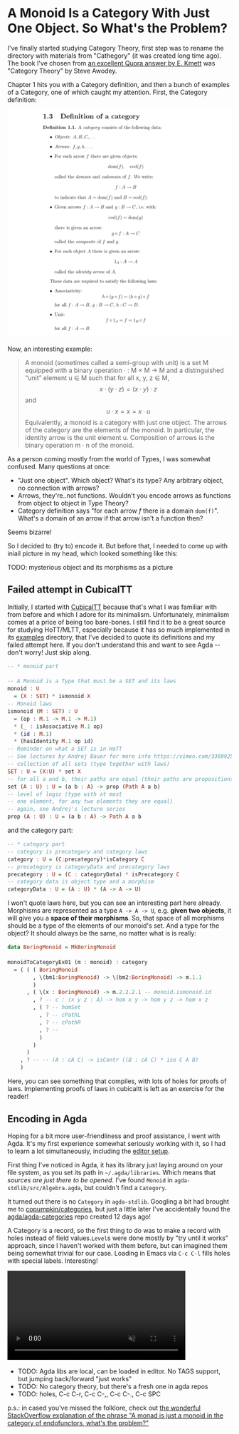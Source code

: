 # A Monoid Is a Category With Just One Object. So What's the Problem?

I've finally started studying Category Theory, first step was to rename the directory with materials from "Cathegory" (it was created long time ago). The book I've chosen from [an excellent Quora answer by E. Kmett](https://www.quora.com/What-is-the-best-textbook-for-Category-theory) was "Category Theory" by Steve Awodey.

Chapter 1 hits you with a Category definition, and then a bunch of examples of a Category, one of which caught my attention. First, the Category definition:

![category-definition](./boring-monoid-category/category-definition.png)

Now, an interesting example:

> A monoid (sometimes called a semi-group with unit) is a set M equipped
> with a binary operation · : M × M → M and a distinguished “unit”
> element u ∈ M such that for all x, y, z ∈ M,
> $$
> x · (y · z) = (x · y) · z
> $$
> and
> $$
> u · x = x = x · u
> $$
> Equivalently, a monoid is a category with just one object. The arrows
> of the category are the elements of the monoid. In particular, the
> identity arrow is the unit element u. Composition of arrows is the
> binary operation m · n of the monoid.

As a person coming mostly from the world of Types, I was somewhat confused. Many questions at once:

- "Just one object". Which object? What's its type? Any arbitrary object, no connection with arrows?
- Arrows, they're..not functions. Wouldn't you encode arrows as functions from object to object in Type Theory?
- Category definition says "for each arrow *f* there is a domain `dom(f)`". What's a domain of an arrow if that arrow isn't a function then?

Seems bizarre!

So I decided to (try to) encode it. But before that, I needed to come up with iniail picture in my head, which looked something like this:

TODO: mysterious object and its morphisms as a picture

## Failed attempt in CubicalTT

Initially, I started with [CubicalTT](https://github.com/mortberg/cubicaltt) because that's what I was familiar with from before and which I adore for its minimalism. Unfortunately, minimalism comes at a price of being too bare-bones. I still find it to be a great source for studying HoTT/MLTT, especially because it has so much implemented in its [examples](https://github.com/mortberg/cubicaltt/tree/master/examples) directory, that I've decided to quote its definitions and my failed attempt here. If you don't understand this and want to see Agda -- don't worry! Just skip along.

```Haskell
-- * monoid part

-- A Monoid is a Type that must be a SET and its laws
monoid : U
  = (X : SET) * ismonoid X
-- Monoid laws
ismonoid (M : SET) : U
  = (op : M.1 -> M.1 -> M.1)
  * (_ : isAssociative M.1 op)
  * (id : M.1)
  * (hasIdentity M.1 op id)
-- Reminder on what a SET is in HoTT
-- See lectures by Andrej Bauer for more info https://vimeo.com/330992581
-- collection of all sets (type together with laws)
SET : U = (X:U) * set X
-- for all a and b, their paths are equal (their paths are propositions)
set (A : U) : U = (a b : A) -> prop (Path A a b)
-- level of logic (type with at most
-- one element, for any two elements they are equal)
-- again, see Andrej's lecture series
prop (A : U) : U = (a b : A) -> Path A a b
```

and the category part:

```haskell
-- * category part
-- category is precategory and category laws
category : U = (C:precategory)*isCategory C
-- precategory is categoryData and precategory laws
precategory : U = (C : categoryData) * isPrecategory C
-- category data is object type and a morphism
categoryData : U = (A : U) * (A -> A -> U)
```

I won't quote laws here, but you can see an interesting part here already. Morphisms are represented as a type `A -> A -> U`, e.g. **given two objects**, it will give you a **space of their morphisms**. So, that space of all morphisms should be a type of the elements of our monoid's set. And a type for the object? It should always be the same, no matter what is is really:

```haskell
data BoringMonoid = MkBoringMonoid

monoidToCategoryEx01 (m : monoid) : category
  = ( ( ( BoringMonoid
        , \(bm1:BoringMonoid) -> \(bm2:BoringMonoid) -> m.1.1
        )
      , ( \(x : BoringMonoid) -> m.2.2.2.1 -- monoid.ismonoid.id
        , ? -- c : (x y z : A) -> hom x y -> hom y z -> hom x z
        , ( ? -- homSet
          , ? -- cPathL
          , ? -- cPathR
          , ? -- 
          )
        )
      )
    , ? -- -- (A : cA C) -> isContr ((B : cA C) * iso C A B)
    )

```

Here, you can see something that compiles, with lots of holes for proofs of laws. Implementing proofs of laws in cubicaltt is left as an exercise for the reader!

## Encoding in Agda

Hoping for a bit more user-friendliness and proof assistance, I went with Agda. It's my first experience somewhat seriously working with it, so I had to learn a lot simultaneously, including the [editor setup](https://github.com/k-bx/dotfiles/blob/master/dotemacs.el#L273).

First thing I've noticed in Agda, it has its library just laying around on your file system, as you set its path in `~/.agda/libraries`. Which means that *sources are just there to be opened*. I've found `Monoid` in `agda-stdlib/src/Algebra.agda`, but couldn't find a `Category`.

It turned out there is no `Category` in `agda-stdlib`. Googling a bit had brought me to [copumpkin/categories](https://github.com/copumpkin/categories), but just a little later I've accidentally found the [agda/agda-categories](https://github.com/agda/agda-categories) repo created 12 days ago!

A Category is a record, so the first thing to do was to make a record with holes instead of field values.`Level`s were done mostly by "try until it works" approach, since I haven't worked with them before, but can imagined them being somewhat trivial for our case. Loading in Emacs via `C-c C-l` fills holes with special labels. Interesting!

<video autoplay loop muted playsinline width=400 src="./boring-monoid-category/scr01.mp4"></video>

- TODO: Agda libs are local, can be loaded in editor. No TAGS support, but jumping back/forward "just works"
- TODO: No category theory, but there's a fresh one in agda repos
- TODO: holes, C-c C-r, C-c C-,, C-c C-., C-c SPC

p.s.: in cased you've missed the folklore, check out [the wonderful StackOverflow explanation of the phrase "A monad is just a monoid in the category of endofunctors, what's the problem?"](https://stackoverflow.com/a/3870310/540810)



